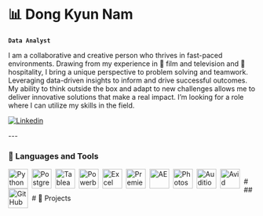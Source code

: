 # 📊 Dong Kyun Nam

**`Data Analyst`**

I am a collaborative and creative person who thrives in fast-paced environments.
Drawing from my experience in 🎥 film and television and 🍔 hospitality, I bring a unique perspective to problem solving and teamwork. 
Leveraging data-driven insights to inform and drive successful outcomes.
My ability to think outside the box and adapt to new challenges allows me to deliver innovative
solutions that make a real impact. I’m looking for a role where I can utilize my skills in the field.

   <p align="left">
      <a href="https://www.linkedin.com/in/dongkyunnam">
         <img alt="Linkedin" title="Linkedin" src="https://img.shields.io/badge/LinkedIn-0077B5?style=for-the-badge&logo=linkedin&logoColor=white"/></a> 
   </p>
   ---

### 🧰 Languages and Tools


   <img align="left" alt="Python" width="40px" style="padding-right:5px;" src="https://cdn.jsdelivr.net/gh/devicons/devicon/icons/python/python-plain.svg" />
   <img align="left" alt="Postgresql" width="40px" style="padding-right:5px;" src="https://www.vectorlogo.zone/logos/postgresql/postgresql-icon.svg" />
   <img align="left" alt="Tableau" width="40px" style="padding-right:5px;" src="https://cdn.worldvectorlogo.com/logos/tableau-software.svg" />
   <img align="left" alt="Powerbi" width="40px" style="padding-right:5px;" src="https://upload.wikimedia.org/wikipedia/commons/thumb/c/cf/New_Power_BI_Logo.svg/2048px-New_Power_BI_Logo.svg.png" />
   <img align="left" alt="Excel" width="40px" style="padding-right:5px;" src="https://upload.wikimedia.org/wikipedia/commons/thumb/3/34/Microsoft_Office_Excel_%282019%E2%80%93present%29.svg/2203px-Microsoft_Office_Excel_%282019%E2%80%93present%29.svg.png" />
   <img align="left" alt="Premiere" width="40px" style="padding-right:5px;" src="https://upload.wikimedia.org/wikipedia/commons/thumb/4/40/Adobe_Premiere_Pro_CC_icon.svg/1200px-Adobe_Premiere_Pro_CC_icon.svg.png" />
   <img align="left" alt="AE" width="40px" style="padding-right:5px;" src="https://upload.wikimedia.org/wikipedia/commons/thumb/c/cb/Adobe_After_Effects_CC_icon.svg/1051px-Adobe_After_Effects_CC_icon.svg.png" />
   <img align="left" alt="Photoshop" width="40px" style="padding-right:5px;" src="https://upload.wikimedia.org/wikipedia/commons/thumb/a/af/Adobe_Photoshop_CC_icon.svg/2101px-Adobe_Photoshop_CC_icon.svg.png" />
   <img align="left" alt="Audition" width="40px" style="padding-right:5px;" src="https://upload.wikimedia.org/wikipedia/commons/thumb/0/0e/Adobe_Audition_CC_icon_%282020%29.svg/1051px-Adobe_Audition_CC_icon_%282020%29.svg.png" />
   <img align="left" alt="Avid" width="40px" style="padding-right:5px;" src="https://thefinishline.pro/wp-content/uploads/2021/01/AVID-MEDIA-COMPOSER-LOGO-1404x1404.png" />
   <img align="left" alt="GitHub" width="40px" style="padding-right:5px;" src="https://cdn.jsdelivr.net/gh/devicons/devicon/icons/github/github-original.svg" />
<br />
#
### 📄 Projects
